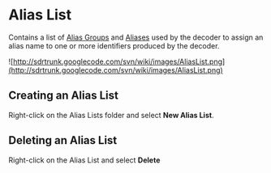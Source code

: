 # Alias List #

Contains a list of [Alias Groups](AliasGroup.md) and [Aliases](Alias.md) used by the decoder to assign an alias name to one or more identifiers produced by the decoder.

![http://sdrtrunk.googlecode.com/svn/wiki/images/AliasList.png](http://sdrtrunk.googlecode.com/svn/wiki/images/AliasList.png)

## Creating an Alias List ##

Right-click on the Alias Lists folder and select **New Alias List**.

## Deleting an Alias List ##

Right-click on the Alias List and select **Delete**